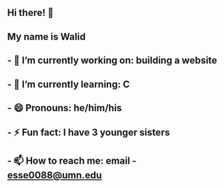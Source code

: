 ## Hi there! 👋
## My name is Walid
## - 🔭 I’m currently working on: building a website
## - 🌱 I’m currently learning: C
## - 😄 Pronouns: he/him/his
## - ⚡ Fun fact: I have 3 younger sisters
## - 📫 How to reach me: email - esse0088@umn.edu


<!--
**Walid-Esse/Walid-Esse** is a ✨ _special_ ✨ repository because its `README.md` (this file) appears on your GitHub profile.

Here are some ideas to get you started:

- 🔭 I’m currently working on ...
- 🌱 I’m currently learning ...
- 👯 I’m looking to collaborate on ...
- 🤔 I’m looking for help with ...
- 💬 Ask me about ...
- 📫 How to reach me: ...
- 😄 Pronouns: ...
- ⚡ Fun fact: ...
-->
